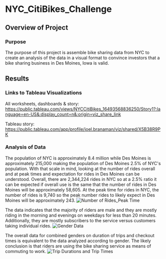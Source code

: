 # NYC_CitiBikes_Challenge
## Overview of Project
### Purpose
The purpose of this project is assemble bike sharing data from NYC to create an analysis of the data in a visual format to convince investors that a bike sharing business in Des Moines, Iowa is valid.

## Results
### Links to Tableau Visualizations
All worksheets, dashboards & story: https://public.tableau.com/views/NYCCitiBikes_16493568836250/Story1?:language=en-US&:display_count=n&:origin=viz_share_link

Tableau story: https://public.tableau.com/app/profile/joel.branaman/viz/shared/X5B38R9PK

### Analysis of Data
The population of NYC is approximately 8.4 million while Des Moines is approximately 215,000 making the population of Des Moines 2.5% of NYC's population. With that scale in mind, looking at the number of rides overall and at peak times and expectation for rides in Des Moines can be understood. Overall, there are 2,344,224 rides in NYC so at a 2.5% ratio it can be expected if overall use is the same that the number of rides in Des Moines will be approximately 58,605. At the peak time for rides in NYC, the number of rides is 9,740 so the peak number rides to likely expect in Des Moines will be approximately 243.
![Number of Rides_Peak Time](https://user-images.githubusercontent.com/96451672/162588334-beafcc3f-9df7-48c5-ae0f-a2589612ef03.png)

The data indicates that the majority of riders are male and they are mostly riding in the morning and evenings on weekdays for less than 20 minutes. Additionally, they are mostly subscribers to the service versus customers taking individual rides.
![Gender Data](https://user-images.githubusercontent.com/96451672/162589034-da1b903b-8aab-4b3b-9bad-b6e4916286d7.png)

The overall data for combined genders on duration of trips and checkout times is equivalent to the data analyzed according to gender. The likely conclusion is that riders are using the bike sharing service as means of commuting to work.
![Trip Durations and Trip Times](https://user-images.githubusercontent.com/96451672/162589815-508553ae-f371-40fc-af10-9bfdbe3359ae.png)

